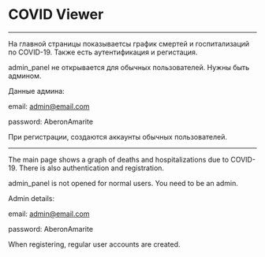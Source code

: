 # COVID Viewer

---
На главной страницы показываетсы график смертей и госпитализаций по COVID-19. Также есть аутентификация и регистация.

admin_panel не открывается для обычных пользователей. Нужны быть админом.

Данные админа:

email: admin@email.com

password: AberonAmarite

При регистрации, создаются аккаунты обычных пользователей.

---

The main page shows a graph of deaths and hospitalizations due to COVID-19. There is also authentication and registration.

admin_panel is not opened for normal users. You need to be an admin.

Admin details:

email: admin@email.com

password: AberonAmarite

When registering, regular user accounts are created.